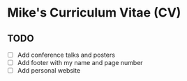 # Mike's Curriculum Vitae (CV)

## TODO 

- [ ] Add conference talks and posters
- [ ] Add footer with my name and page number
- [ ] Add personal website